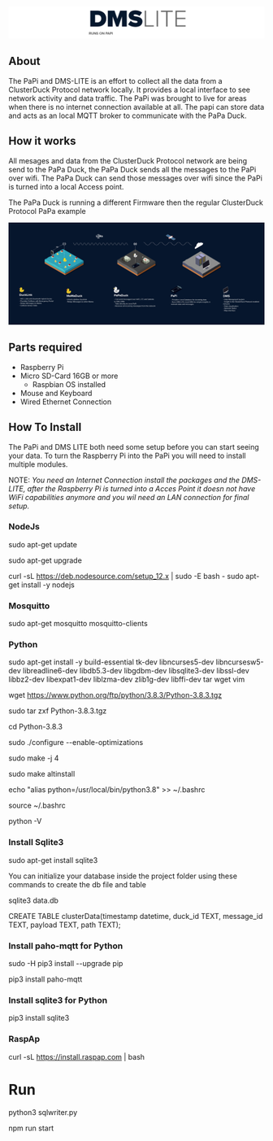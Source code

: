 ![logo](public/images/DMS-LITE.png)

## About

The PaPi and DMS-LITE is an effort to collect all the data from a ClusterDuck Protocol network locally. It provides a local interface to see network activity and data traffic. The PaPi was brought to live for areas when there is no internet connection available at all. The papi can store data and acts as an local MQTT broker to communicate with the PaPa Duck. 

## How it works 

All mesages and data from the ClusterDuck Protocol network are being send to the PaPa Duck, the PaPa Duck sends all the messages to the PaPi over wifi. The PaPa Duck can send those messages over wifi since the PaPi is turned into a local Access point. 

The PaPa Duck is running a different Firmware then the regular ClusterDuck Protocol PaPa example

![](public/images/CDP-NETWORK-EXPLAIN.jpg)

## Parts required

- Raspberry Pi
- Micro SD-Card 16GB or more
  - Raspbian OS installed
- Mouse and Keyboard
- Wired Ethernet Connection 

## How To Install
The PaPi and DMS LITE both need some setup before you can start seeing your data. To turn the Raspberry Pi into the PaPi you will need to install multiple modules. 

NOTE: *You need an Internet Connection install the packages and the DMS-LITE, after the Raspberry Pi is turned into a Acces Point it doesn not have WiFi capabilities anymore and you wil need an LAN connection for final setup.*


### NodeJs
sudo apt-get update

sudo apt-get upgrade

curl -sL https://deb.nodesource.com/setup_12.x | sudo -E bash -
sudo apt-get install -y nodejs

### Mosquitto
sudo apt-get mosquitto mosquitto-clients

### Python
sudo apt-get install -y build-essential tk-dev libncurses5-dev libncursesw5-dev libreadline6-dev libdb5.3-dev libgdbm-dev libsqlite3-dev libssl-dev libbz2-dev libexpat1-dev liblzma-dev zlib1g-dev libffi-dev tar wget vim

wget https://www.python.org/ftp/python/3.8.3/Python-3.8.3.tgz

sudo tar zxf Python-3.8.3.tgz

cd Python-3.8.3

sudo ./configure --enable-optimizations

sudo make -j 4

sudo make altinstall

echo "alias python=/usr/local/bin/python3.8" >> ~/.bashrc

source ~/.bashrc

python -V

### Install Sqlite3

sudo apt-get install sqlite3

You can initialize your database inside the project folder using these commands to create the db file and table

sqlite3 data.db

CREATE TABLE clusterData(timestamp datetime, duck_id TEXT, message_id TEXT, payload TEXT, path TEXT);

### Install paho-mqtt for Python

sudo -H pip3 install --upgrade pip

pip3 install paho-mqtt

### Install sqlite3 for Python

pip3 install sqlite3

### RaspAp
curl -sL https://install.raspap.com | bash

# Run

python3 sqlwriter.py

npm run start
